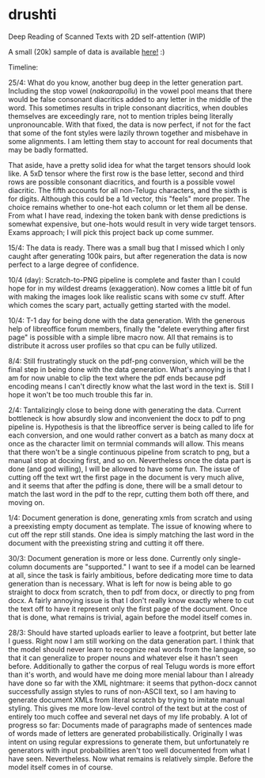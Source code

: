 # drushti
Deep Reading of Scanned Texts with 2D self-attention (WIP)

A small (20k) sample of data is available [here!](https://www.kaggle.com/datasets/amancapy/telugu-scans) :)

Timeline:

25/4: What do you know, another bug deep in the letter generation part. Including the stop vowel (*nakaarapollu*) in the vowel pool means that there would be false consonant diacritics added to any letter in the middle of the word. This sometimes results in triple consonant diacritics, when doubles themselves are exceedingly rare, not to mention triples being literally unpronouncable. With that fixed, the data is now perfect, if not for the fact that some of the font styles were lazily thrown together and misbehave in some alignments. I am letting them stay to account for real documents that may be badly formatted.

That aside, have a pretty solid idea for what the target tensors should look like. A 5xD tensor where the first row is the base letter, second and third rows are possible consonant diacritics, and fourth is a possible vowel diacritic. The fifth accounts for all non-Telugu characters, and the sixth is for digits. Although this could be a 1d vector, this "feels" more proper. The choice remains whether to one-hot each column or let them all be dense. From what I have read, indexing the token bank with dense predictions is somewhat expensive, but one-hots would result in very wide target tensors. Exams approach; I will pick this project back up come summer.

15/4: The data is ready. There was a small bug that I missed which I only caught after generating 100k pairs, but after regeneration the data is now perfect to a large degree of confidence.

10/4 (day): Scratch-to-PNG pipeline is complete and faster than I could hope for in my wildest dreams (exaggeration). Now comes a little bit of fun with making the images look like realistic scans with some cv stuff. After which comes the scary part, actually getting started with the model.


10/4: T-1 day for being done with the data generation. With the generous help of libreoffice forum members, finally the "delete everything after first page" is possible with a simple libre macro now. All that remains is to distribute it across user profiles so that cpu can be fully utilized.


8/4: Still frustratingly stuck on the pdf-png conversion, which will be the final step in being done with the data generation. What's annoying is that I am for now unable to clip the text where the pdf ends because pdf encoding means I can't directly know what the last word in the text is. Still I hope it won't be too much trouble this far in.


2/4: Tantalizingly close to being done with generating the data. Current bottleneck is how absurdly slow and inconvenient the docx to pdf to png pipeline is. Hypothesis is that the libreoffice server is being called to life for each conversion, and one would rather convert as a batch as many docx at once as the character limit on termnial commands will allow. This means that there won't be a single continuous pipeline from scratch to png, but a manual stop at docxing first, and so on. Nevertheless once the data part is done (and god willing), I will be allowed to have some fun. The issue of cutting off the text wrt the first page in the document is very much alive, and it seems that after the pdfing is done, there will be a small detour to match the last word in the pdf to the repr, cutting them both off there, and moving on. 


1/4: Document generation is done, generating xmls from scratch and using a preexisting empty document as template. The issue of knowing where to cut off the repr still stands. One idea is simply matching the last word in the document with the preexisting string and cutting it off there. 


30/3: Document generation is more or less done. Currently only single-column documents are "supported." I want to see if a model can be learned at all, since the task is fairly ambitious, before dedicating more time to data generation than is necessary. What is left for now is being able to go straight to docx from scratch, then to pdf from docx, or directly to png from docx. A fairly annoying issue is that I don't really know exactly where to cut the text off to have it represent only the first page of the document. Once that is done, what remains is trivial, again before the model itself comes in.


28/3: Should have started uploads earlier to leave a footprint, but better late I guess. Right now I am still working on the data generation part. I think that the model should never learn to recognize real words from the language, so that it can generalize to proper nouns and whatever else it hasn't seen before. Additionally to gather the corpus of real Telugu words is more effort than it's worth, and would have me doing more menial labour than I already have done so far with the XML nightmare: it seems that python-docx cannot successfully assign styles to runs of non-ASCII text, so I am having to generate document XMLs from literal scratch by trying to imitate manual styling. This gives me more low-level control of the text but at the cost of entirely too much coffee and several net days of my life probably. A lot of progress so far: Documents made of paragraphs made of sentences made of words made of letters are generated probabilistically. Originally I was intent on using regular expressions to generate them, but unfortunately re generators with input probabilities aren't too well documented from what I have seen. Nevertheless. Now what remains is relatively simple. Before the model itself comes in of course.
